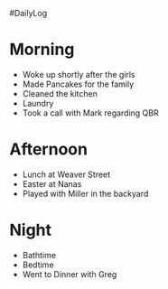 #DailyLog
# Morning
- Woke up shortly after the girls
- Made Pancakes for the family
- Cleaned the kitchen
- Laundry
- Took a call with Mark regarding QBR

# Afternoon 
- Lunch at Weaver Street
- Easter at Nanas
- Played with Miller in the backyard

# Night
- Bathtime 
- Bedtime 
- Went to Dinner with Greg



